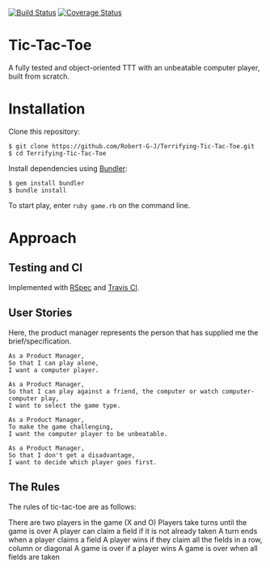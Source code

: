 [![Build Status](https://travis-ci.org/Robert-G-J/Terrifying-Tic-Tac-Toe.svg?branch=master)](https://travis-ci.org/Robert-G-J/Terrifying-Tic-Tac-Toe)
[![Coverage Status](https://coveralls.io/repos/github/Robert-G-J/Terrifying-Tic-Tac-Toe/badge.svg?branch=master)](https://coveralls.io/github/Robert-G-J/Terrifying-Tic-Tac-Toe?branch=master)

# Tic-Tac-Toe

A fully tested and object-oriented TTT with an unbeatable computer player, built from scratch.

# Installation 

Clone this repository:
```
$ git clone https://github.com/Robert-G-J/Terrifying-Tic-Tac-Toe.git
$ cd Terrifying-Tic-Tac-Toe
```
Install dependencies using [Bundler](http://www.bundler.io):
```
$ gem install bundler
$ bundle install
```

To start play, enter `ruby game.rb` on the command line.

# Approach

## Testing and CI

Implemented with [RSpec](https://github.com/rspec) and [Travis CI](https://travis-ci.org).

## User Stories

Here, the product manager represents the person that has supplied me the brief/specification.

```
As a Product Manager,
So that I can play alone,
I want a computer player.

As a Product Manager,
So that I can play against a friend, the computer or watch computer-computer play,
I want to select the game type.

As a Product Manager,
To make the game challenging,
I want the computer player to be unbeatable.

As a Product Manager,
So that I don't get a disadvantage,
I want to decide which player goes first.
```
## The Rules

The rules of tic-tac-toe are as follows:

There are two players in the game (X and O)
Players take turns until the game is over
A player can claim a field if it is not already taken
A turn ends when a player claims a field
A player wins if they claim all the fields in a row, column or diagonal
A game is over if a player wins
A game is over when all fields are taken
